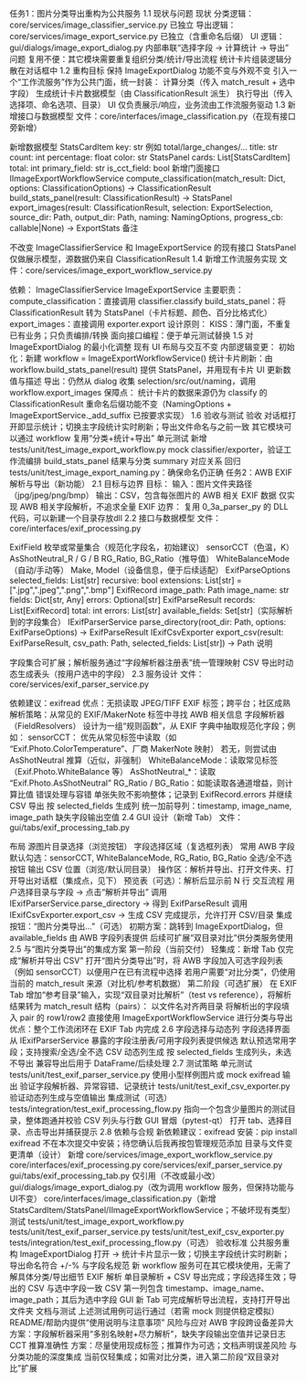 任务1：图片分类导出重构为公共服务
1.1 现状与问题
现状
分类逻辑：core/services/image_classifier_service.py 已独立
导出逻辑：core/services/image_export_service.py 已独立（含重命名后缀）
UI 逻辑：gui/dialogs/image_export_dialog.py 内部串联“选择字段 → 计算统计 → 导出”
问题
复用不便：其它模块需要重复组织分类/统计/导出流程
统计卡片组装逻辑分散在对话框中
1.2 重构目标
保持 ImageExportDialog 功能不变与外观不变
引入一个“工作流服务”作为公共门面，统一封装：
计算分类（传入 match_result + 选中字段）
生成统计卡片数据模型（由 ClassificationResult 派生）
执行导出（传入选择项、命名选项、目录）
UI 仅负责展示/响应，业务流由工作流服务驱动
1.3 新增接口与数据模型
文件：core/interfaces/image_classification.py（在现有接口旁新增）

新增数据模型
StatsCardItem
key: str 例如 total/large_changes/…
title: str
count: int
percentage: float
color: str
StatsPanel
cards: List[StatsCardItem]
total: int
primary_field: str
is_cct_field: bool
新增门面接口
IImageExportWorkflowService
compute_classification(match_result: Dict, options: ClassificationOptions) -> ClassificationResult
build_stats_panel(result: ClassificationResult) -> StatsPanel
export_images(result: ClassificationResult, selection: ExportSelection, source_dir: Path, output_dir: Path, naming: NamingOptions, progress_cb: callable|None) -> ExportStats
备注

不改变 ImageClassifierService 和 ImageExportService 的现有接口
StatsPanel 仅做展示模型，源数据仍来自 ClassificationResult
1.4 新增工作流服务实现
文件：core/services/image_export_workflow_service.py

依赖：
ImageClassifierService
ImageExportService
主要职责：
compute_classification：直接调用 classifier.classify
build_stats_panel：将 ClassificationResult 转为 StatsPanel（卡片标题、颜色、百分比格式化）
export_images：直接调用 exporter.export
设计原则：
KISS：薄门面，不重复已有业务；只负责编排/转换
面向接口编程：便于单元测试替换
1.5 对 ImageExportDialog 的最小化调整
现有 UI 布局与交互不变
内部逻辑变更：
初始化：新建 workflow = ImageExportWorkflowService()
统计卡片刷新：由 workflow.build_stats_panel(result) 提供 StatsPanel，并用现有卡片 UI 更新数值与描述
导出：仍然从 dialog 收集 selection/src/out/naming，调用 workflow.export_images
保障点：
统计卡片的数据来源仍为 classify 的 ClassificationResult
重命名后缀功能不变（NamingOptions + ImageExportService._add_suffix 已按要求实现）
1.6 验收与测试
验收
对话框打开即显示统计；切换主字段统计实时刷新；导出文件命名与之前一致
其它模块可以通过 workflow 复用“分类+统计+导出”
单元测试
新增 tests/unit/test_image_export_workflow.py
mock classifier/exporter，验证工作流编排
build_stats_panel 结果与分类 summary 对应关系
回归 tests/unit/test_image_export_naming.py：确保命名仍正确
任务2：AWB EXIF 解析与导出（新功能）
2.1 目标与边界
目标：
输入：图片文件夹路径（jpg/jpeg/png/bmp）
输出：CSV，包含每张图片的 AWB 相关 EXIF 数据
仅实现 AWB 相关字段解析，不追求全量 EXIF
边界：
复用 0_3a_parser_py 的 DLL 代码，可以新建一个目录存放dll
2.2 接口与数据模型
文件：core/interfaces/exif_processing.py

ExifField 枚举或常量集合（规范化字段名，初始建议）
sensorCCT（色温，K）
AsShotNeutral_R / G / B
RG_Ratio, BG_Ratio（推导值）
WhiteBalanceMode（自动/手动等）
Make, Model（设备信息，便于后续适配）
ExifParseOptions
selected_fields: List[str]
recursive: bool
extensions: List[str] = [".jpg",".jpeg",".png",".bmp"]
ExifRecord
image_path: Path
image_name: str
fields: Dict[str, Any]
errors: Optional[str]
ExifParseResult
records: List[ExifRecord]
total: int
errors: List[str]
available_fields: Set[str]（实际解析到的字段集合）
IExifParserService
parse_directory(root_dir: Path, options: ExifParseOptions) -> ExifParseResult
IExifCsvExporter
export_csv(result: ExifParseResult, csv_path: Path, selected_fields: List[str]) -> Path
说明

字段集合可扩展；解析服务通过“字段解析器注册表”统一管理映射
CSV 导出时动态生成表头（按用户选中的字段）
2.3 服务设计
文件：core/services/exif_parser_service.py

依赖建议：exifread
优点：无损读取 JPEG/TIFF EXIF 标签；跨平台；社区成熟
解析策略：从常见的 EXIF/MakerNote 标签中寻找 AWB 相关信息
字段解析器（FieldResolvers）
设计为一组“规则函数”，从 EXIF 字典中抽取规范化字段；例如：
sensorCCT：
优先从常见标签中读取（如 “Exif.Photo.ColorTemperature”、厂商 MakerNote 映射）
若无，则尝试由 AsShotNeutral 推算（近似，非强制）
WhiteBalanceMode：读取常见标签（Exif.Photo.WhiteBalance 等）
AsShotNeutral_*：读取 “Exif.Photo.AsShotNeutral”
RG_Ratio / BG_Ratio：如能读取各通道增益，则计算比值
错误处理与容错
单张失败不影响整体；记录到 ExifRecord.errors 并继续
CSV 导出
按 selected_fields 生成列
统一加前导列：timestamp, image_name, image_path
缺失字段输出空值
2.4 GUI 设计（新增 Tab）
文件：gui/tabs/exif_processing_tab.py

布局
源图片目录选择（浏览按钮）
字段选择区域（复选框列表）
常用 AWB 字段默认勾选：sensorCCT, WhiteBalanceMode, RG_Ratio, BG_Ratio
全选/全不选按钮
输出 CSV 位置（浏览/默认同目录）
操作区：解析并导出、打开文件夹、打开导出对话框（集成点，见下）
预览表（可选）：解析后显示前 N 行
交互流程
用户选择目录与字段 → 点击“解析并导出”
调用 IExifParserService.parse_directory → 得到 ExifParseResult
调用 IExifCsvExporter.export_csv → 生成 CSV
完成提示，允许打开 CSV/目录
集成按钮：“图片分类导出…”（可选）
初期方案：跳转到 ImageExportDialog，但 available_fields 由 AWB 字段列表提供
后续可扩展“双目录对比”供分类服务使用
2.5 与“图片分类导出”的集成方案
第一阶段（当前交付）
轻集成：新增 Tab 仅完成“解析并导出 CSV”
打开“图片分类导出”时，将 AWB 字段加入可选字段列表（例如 sensorCCT）以便用户在已有流程中选择
若用户需要“对比分类”，仍使用当前的 match_result 来源（对比机/参考机数据）
第二阶段（可选扩展）
在 EXIF Tab 增加“参考目录”输入，实现“双目录对比解析”（test vs reference），将解析结果转为 match_result 结构（pairs）：
以文件名对齐两目录
将解析出的字段填入 pair 的 row1/row2
直接使用 ImageExportWorkflowService 进行分类与导出
优点：整个工作流闭环在 EXIF Tab 内完成
2.6 字段选择与动态列
字段选择界面
从 IExifParserService 暴露的字段注册表/可用字段列表提供候选
默认预选常用字段；支持搜索/全选/全不选
CSV 动态列生成
按 selected_fields 生成列头，未选不导出
兼容导出后用于 DataFrame/后续处理
2.7 测试策略
单元测试
tests/unit/test_exif_parser_service.py
使用小型样例图片或 mock exifread 输出
验证字段解析器、异常容错、记录统计
tests/unit/test_exif_csv_exporter.py
验证动态列生成与空值输出
集成测试（可选）
tests/integration/test_exif_processing_flow.py
指向一个包含少量图片的测试目录，整体跑通并校验 CSV 列头与行数
GUI 冒烟（pytest-qt）
打开 tab、选择目录、点击导出并捕获提示
2.8 依赖与合规
新依赖建议：exifread
安装：pip install exifread
不在本次提交中安装；待您确认后我再按包管理规范添加
目录与文件变更清单（设计）
新增
core/services/image_export_workflow_service.py
core/interfaces/exif_processing.py
core/services/exif_parser_service.py
gui/tabs/exif_processing_tab.py
仅引用（不改或最小改）
gui/dialogs/image_export_dialog.py（改为调用 workflow 服务，但保持功能与UI不变）
core/interfaces/image_classification.py（新增 StatsCardItem/StatsPanel/IImageExportWorkflowService；不破坏现有类型）
测试
tests/unit/test_image_export_workflow.py
tests/unit/test_exif_parser_service.py
tests/unit/test_exif_csv_exporter.py
tests/integration/test_exif_processing_flow.py（可选）
验收标准
公共服务重构
ImageExportDialog 打开 → 统计卡片显示一致；切换主字段统计实时刷新；导出命名符合 +/-% 与字段名规范
新 workflow 服务可在其它模块使用，无需了解具体分类/导出细节
EXIF 解析
单目录解析 + CSV 导出完成；字段选择生效；导出的 CSV 与选中字段一致
CSV 第一列包含 timestamp、image_name、image_path；其后为选中字段
GUI 新 Tab 可完成解析导出流程，支持打开导出文件夹
文档与测试
上述测试用例可运行通过（若需 mock 则提供稳定模拟）
README/帮助内提供“使用说明与注意事项”
风险与应对
AWB 字段跨设备差异大
方案：字段解析器采用“多别名映射+尽力解析”，缺失字段输出空值并记录日志
CCT 推算准确性
方案：尽量使用现成标签；推算作为可选；文档声明误差风险
与分类功能的深度集成
当前仅轻集成；如需对比分类，进入第二阶段“双目录对比”扩展